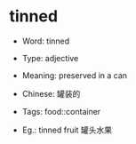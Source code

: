 # tinned

- Word: tinned

- Type: adjective
- Meaning: preserved in a can
- Chinese: 罐装的
- Tags: food::container
- Eg.: tinned fruit 罐头水果


